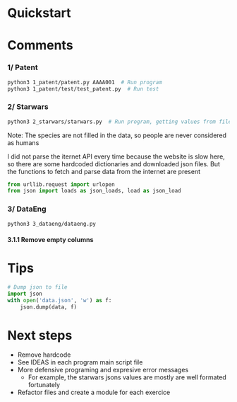 # Quickstart

# Comments

### 1/ Patent

```bash
python3 1_patent/patent.py AAAA001  # Run program
python3 1_patent/test/test_patent.py  # Run test
```


### 2/ Starwars

```bash
python3 2_starwars/starwars.py  # Run program, getting values from files (=> no latency)
```

Note: The species are not filled in the data, so people are never considered as humans

I did not parse the iternet API every time because the website is slow here, so there are some hardcoded dictionaries and downloaded json files. But the functions to fetch and parse data from the internet are present

```python
from urllib.request import urlopen
from json import loads as json_loads, load as json_load
```

### 3/ DataEng

```bash
python3 3_dataeng/dataeng.py
```

#### 3.1.1 Remove empty columns



# Tips

```python
# Dump json to file
import json
with open('data.json', 'w') as f:
    json.dump(data, f)
```
  
# Next steps

* Remove hardcode
* See IDEAS in each program main script file
* More defensive programing and expresive error messages
  * For example, the starwars jsons values are mostly are well formated fortunately
* Refactor files and create a module for each exercice
